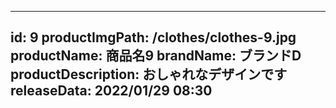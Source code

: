 
---
id: 9
productImgPath: /clothes/clothes-9.jpg
productName: 商品名9
brandName: ブランドD
productDescription: おしゃれなデザインです
releaseData: 2022/01/29 08:30
---
  